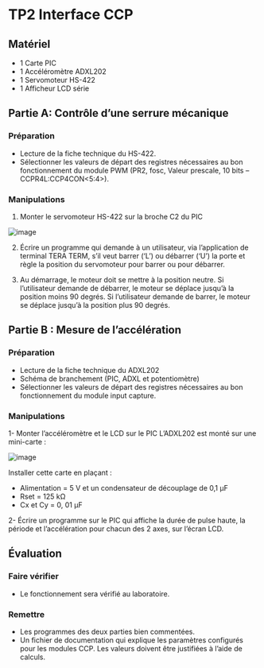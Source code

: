 # TP2 Interface CCP

## Matériel
- 1 Carte PIC
- 1 Accéléromètre ADXL202
- 1 Servomoteur HS-422
- 1 Afficheur LCD série

## Partie A: Contrôle d’une serrure mécanique

### Préparation
- Lecture de la fiche technique du HS-422.
- Sélectionner les valeurs de départ des registres nécessaires au bon fonctionnement du module PWM (PR2, fosc, Valeur prescale, 10 bits – CCPR4L:CCP4CON<5:4>).

### Manipulations

1. Monter le servomoteur HS-422 sur la broche C2 du PIC

![image](https://github.com/max848484/243-421-H24_TP2/assets/156249332/dbf11276-4e27-4197-a139-a13d9e8ca8dc)


2. Écrire un programme qui demande à un utilisateur, via l’application de terminal TERA TERM, s’il veut barrer (‘L’) ou débarrer (‘U’) la porte et règle la position du servomoteur pour barrer ou pour débarrer. 

3. Au démarrage, le moteur doit se mettre à la position neutre.
Si l’utilisateur demande de débarrer, le moteur se déplace jusqu’à la position moins 90 degrés.
Si l’utilisateur demande de barrer, le moteur se déplace jusqu’à la position plus 90 degrés.

## Partie B : Mesure de l’accélération

### Préparation
- Lecture de la fiche technique du ADXL202
- Schéma de branchement (PIC, ADXL et potentiomètre)
- Sélectionner les valeurs de départ des registres nécessaires au bon fonctionnement du module input capture.

### Manipulations

1- Monter l’accéléromètre et le LCD sur le PIC
L’ADXL202 est monté sur une mini-carte :

![image](https://github.com/max848484/243-421-H24_TP2/assets/156249332/0b387d02-620c-468e-b7bc-d1a52b631311)

Installer cette carte en plaçant :
- Alimentation = 5 V et un condensateur de découplage de 0,1 µF
- Rset = 125 kΩ
- Cx et Cy = 0, 01 µF

2- Écrire un programme sur le PIC qui affiche la durée de pulse haute, la période et l’accélération pour chacun des 2 axes, sur l’écran LCD.

## Évaluation
### Faire vérifier
- Le fonctionnement sera vérifié au laboratoire.

### Remettre
- Les programmes des deux parties bien commentées.
- Un fichier de documentation qui explique les paramètres configurés pour les modules CCP. 
Les valeurs doivent être justifiées à l’aide de calculs.


